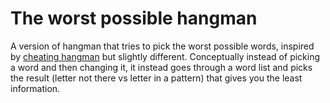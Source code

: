 The worst possible hangman
===

A version of hangman that tries to pick the worst possible words, inspired by [cheating hangman](https://danq.me/2019/09/26/cheatman/) but slightly different.   Conceptually instead of picking a word and then changing it, it instead goes through a word list and picks the result (letter not there vs letter in a pattern) that gives you the least information.